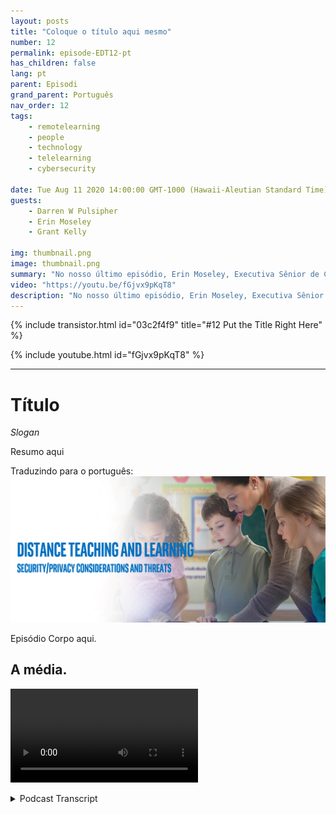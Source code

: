 ```yaml
---
layout: posts
title: "Coloque o título aqui mesmo"
number: 12
permalink: episode-EDT12-pt
has_children: false
lang: pt
parent: Episodi
grand_parent: Português
nav_order: 12
tags:
    - remotelearning
    - people
    - technology
    - telelearning
    - cybersecurity

date: Tue Aug 11 2020 14:00:00 GMT-1000 (Hawaii-Aleutian Standard Time)
guests:
    - Darren W Pulsipher
    - Erin Moseley
    - Grant Kelly

img: thumbnail.png
image: thumbnail.png
summary: "No nosso último episódio, Erin Moseley, Executiva Sênior de Contas para Educação na Intel, e Grant Kelly, Arquiteto de Soluções para Educação na Intel, se juntaram ao Darren para falar sobre os desafios tecnológicos e opções no ensino à distância. Neste episódio, exploramos mais profundamente as ameaças e soluções em termos de privacidade e segurança."
video: "https://youtu.be/fGjvx9pKqT8"
description: "No nosso último episódio, Erin Moseley, Executiva Sênior de Contas para Educação na Intel, e Grant Kelly, Arquiteto de Soluções para Educação na Intel, se juntaram ao Darren para falar sobre os desafios tecnológicos e opções no ensino à distância. Neste episódio, exploramos mais profundamente as ameaças e soluções em termos de privacidade e segurança."
---
```


<div>
{% include transistor.html id="03c2f4f9" title="#12 Put the Title Right Here" %}

{% include youtube.html id="fGjvx9pKqT8" %}
</div>

---

# Título

*Slogan*

Resumo aqui

Traduzindo para o português: ![imagem do episódio](./thumbnail.png)

Episódio Corpo aqui.

## A média.

<video src='url'></video>



<details>
<summary> Podcast Transcript </summary>

<p></p>

</details>
